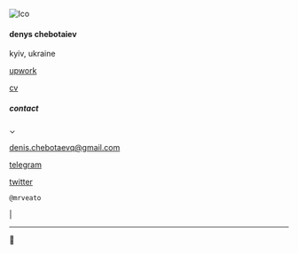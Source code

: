![Ico](https://www.upwork.com/profile-portraits/c1GLyb2cCqDM1ZJvWAWXxvWlKOeYj2HBFbMVqYSEuczxtBxrhiePSvbdDFVW17BBee)
#### denys chebotaiev
kyiv, ukraine

[upwork](https://www.upwork.com/freelancers/mrveato)

[cv](Denys_Chebotaiev_cv.pdf)

##### contact
⌄

[denis.chebotaevq@gmail.com](mailto:denis.chebotaevq@gmail.com)

[telegram](https://t.me/mrveato)

[twitter](https://twitter.com/MrVeato)

`@mrveato`

<span class="blinking-cursor">|</span>

* * *

🗿
